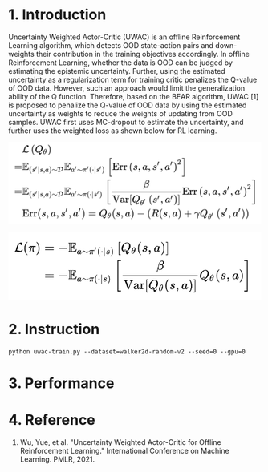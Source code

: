 # 1. Introduction

Uncertainty Weighted Actor-Critic (UWAC) is an offline Reinforcement Learning algorithm, which detects OOD state-action pairs and down-weights their contribution in the training objectives accordingly. In offline Reinforcement Learning, whether the data is OOD can be judged by estimating the epistemic uncertainty. Further, using the estimated uncertainty as a regularization term for training critic penalizes the Q-value of OOD data. However, such an approach would limit the generalization ability of the Q function. Therefore, based on the BEAR algorithm, UWAC [1] is proposed to penalize the Q-value of OOD data by using the estimated uncertainty as weights to reduce the weights of updating from OOD samples. UWAC first uses MC-dropout to estimate the uncertainty, and further uses the weighted loss as shown below for RL learning.

![](imgaes/2022-04-08-00-54-59.png)

![](imgaes/2022-04-08-00-55-08.png)

# 2. Instruction

```
python uwac-train.py --dataset=walker2d-random-v2 --seed=0 --gpu=0
```

# 3. Performance

# 4. Reference

1. Wu, Yue, et al. "Uncertainty Weighted Actor-Critic for Offline Reinforcement Learning." International Conference on Machine Learning. PMLR, 2021.